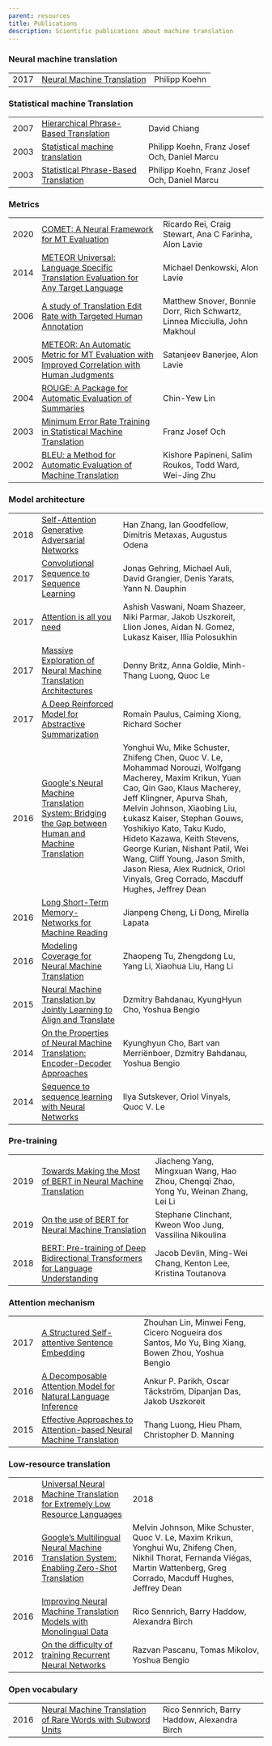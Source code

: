 ```yaml
---
parent: resources
title: Publications
description: Scientific publications about machine translation
---
```


### Neural machine translation

|     |     |     |
| --- | --- | --- |
| 2017 | [Neural Machine Translation](https://arxiv.org/pdf/1709.07809.pdf) | Philipp Koehn |


### Statistical machine Translation

|     |     |     |     |
| --- | --- | --- | --- |
| 2007 | [Hierarchical Phrase-Based Translation](https://aclanthology.org/J07-2003.pdf) | David Chiang |
| 2003 | [Statistical machine translation](https://aclanthology.org/N03-1017.pdf) | Philipp Koehn, Franz Josef Och, Daniel Marcu |
| 2003 | [Statistical Phrase-Based Translation](https://aclanthology.org/N03-1017.pdf) | Philipp Koehn, Franz Josef Och, Daniel Marcu |


### Metrics

|     |     |     |
| --- | --- | --- |
| 2020 | [COMET: A Neural Framework for MT Evaluation](https://aclanthology.org/2020.emnlp-main.213.pdf) | Ricardo Rei, Craig Stewart, Ana C Farinha, Alon Lavie |
| 2014 | [METEOR Universal: Language Specific Translation Evaluation for Any Target Language](https://www.cs.cmu.edu/~alavie/METEOR/pdf/meteor-1.5.pdf) |	Michael Denkowski, Alon Lavie |
| 2006 | [A study of Translation Edit Rate with Targeted Human Annotation](https://www.cs.umd.edu/~snover/pub/amta06/ter_amta.pdf) | Matthew Snover, Bonnie Dorr, Rich Schwartz, Linnea Micciulla, John Makhoul |
| 2005 | [METEOR: An Automatic Metric for MT Evaluation with Improved Correlation with Human Judgments](http://www.cs.cmu.edu/~alavie/METEOR/pdf/Banerjee-Lavie-2005-METEOR.pdf) | Satanjeev Banerjee, Alon Lavie |
| 2004 | [ROUGE: A Package for Automatic Evaluation of Summaries](https://aclanthology.org/W04-1013.pdf) | Chin-Yew Lin |
| 2003 | [Minimum Error Rate Training in Statistical Machine Translation](https://aclanthology.org/P03-1021.pdf) | Franz Josef Och |
| 2002 | [BLEU: a Method for Automatic Evaluation of Machine Translation](https://aclanthology.org/P02-1040.pdf) | Kishore Papineni, Salim Roukos, Todd Ward, Wei-Jing Zhu |


### Model architecture

|     |     |     |     |
| --- | --- | --- | --- |
| 2018 | [Self-Attention Generative Adversarial Networks](https://arxiv.org/pdf/1805.08318.pdf) | Han Zhang, Ian Goodfellow, Dimitris Metaxas, Augustus Odena |
| 2017 | [Convolutional Sequence to Sequence Learning](https://arxiv.org/pdf/1705.03122.pdf) | Jonas Gehring, Michael Auli, David Grangier, Denis Yarats, Yann N. Dauphin |
| 2017 | [Attention is all you need](https://arxiv.org/pdf/1706.03762.pdf) | Ashish Vaswani, Noam Shazeer, Niki Parmar, Jakob Uszkoreit, Llion Jones, Aidan N. Gomez, Lukasz Kaiser, Illia Polosukhin |
| 2017 | [Massive Exploration of Neural Machine Translation Architectures](https://arxiv.org/pdf/1703.03906.pdf) | Denny Britz, Anna Goldie, Minh-Thang Luong, Quoc Le |
| 2017 | [A Deep Reinforced Model for Abstractive Summarization](https://arxiv.org/pdf/1705.04304.pdf) | Romain Paulus, Caiming Xiong, Richard Socher |
| 2016 | [Google's Neural Machine Translation System: Bridging the Gap between Human and Machine Translation](https://arxiv.org/pdf/1609.08144.pdf) | Yonghui Wu, Mike Schuster, Zhifeng Chen, Quoc V. Le, Mohammad Norouzi, Wolfgang Macherey, Maxim Krikun, Yuan Cao, Qin Gao, Klaus Macherey, Jeff Klingner, Apurva Shah, Melvin Johnson, Xiaobing Liu, Łukasz Kaiser, Stephan Gouws, Yoshikiyo Kato, Taku Kudo, Hideto Kazawa, Keith Stevens, George Kurian, Nishant Patil, Wei Wang, Cliff Young, Jason Smith, Jason Riesa, Alex Rudnick, Oriol Vinyals, Greg Corrado, Macduff Hughes, Jeffrey Dean |
| 2016 | [Long Short-Term Memory-Networks for Machine Reading](https://arxiv.org/pdf/1601.06733.pdf) | Jianpeng Cheng, Li Dong, Mirella Lapata |
| 2016 | [Modeling Coverage for Neural Machine Translation](https://aclanthology.org/P16-1008.pdf) | Zhaopeng Tu, Zhengdong Lu, Yang Li, Xiaohua Liu, Hang Li |
| 2015 | [Neural Machine Translation by Jointly Learning to Align and Translate](https://arxiv.org/pdf/1409.0473.pdf) | Dzmitry Bahdanau, KyungHyun Cho, Yoshua Bengio |
| 2014 | [On the Properties of Neural Machine Translation: Encoder-Decoder Approaches](https://aclanthology.org/W14-4012.pdf) | Kyunghyun Cho, Bart van Merriënboer, Dzmitry Bahdanau, Yoshua Bengio |
| 2014 | [Sequence to sequence learning with Neural Networks](https://proceedings.neurips.cc/paper/2014/file/a14ac55a4f27472c5d894ec1c3c743d2-Paper.pdf) | Ilya Sutskever, Oriol Vinyals, Quoc V. Le |


### Pre-training

|     |     |     |     |
| --- | --- | --- | --- |
| 2019 | [Towards Making the Most of BERT in Neural Machine Translation](https://arxiv.org/pdf/1908.05672.pdf) | Jiacheng Yang, Mingxuan Wang, Hao Zhou, Chengqi Zhao, Yong Yu, Weinan Zhang, Lei Li |
| 2019 | [On the use of BERT for Neural Machine Translation](https://aclanthology.org/D19-5611.pdf) | Stephane Clinchant, Kweon Woo Jung, Vassilina Nikoulina |
| 2018 | [BERT: Pre-training of Deep Bidirectional Transformers for Language Understanding](https://arxiv.org/pdf/1810.04805.pdf) | Jacob Devlin, Ming-Wei Chang, Kenton Lee, Kristina Toutanova |


### Attention mechanism

|     |     |     |     |
| --- | --- | --- | --- |
| 2017 | [A Structured Self-attentive Sentence Embedding](https://arxiv.org/pdf/1703.03130.pdf) | Zhouhan Lin, Minwei Feng, Cicero Nogueira dos Santos, Mo Yu, Bing Xiang, Bowen Zhou, Yoshua Bengio |
| 2016 | [A Decomposable Attention Model for Natural Language Inference](https://arxiv.org/pdf/1606.01933.pdf) | Ankur P. Parikh, Oscar Täckström, Dipanjan Das, Jakob Uszkoreit |
| 2015 | [Effective Approaches to Attention-based Neural Machine Translation](https://aclanthology.org/D15-1166.pdf) | Thang Luong, Hieu Pham, Christopher D. Manning |


### Low-resource translation

|     |     |     |
| --- | --- | --- |
| 2018 | [Universal Neural Machine Translation for Extremely Low Resource Languages](https://arxiv.org/pdf/1802.05368.pdf) | 2018 |
| 2016 | [Google’s Multilingual Neural Machine Translation System: Enabling Zero-Shot Translation](https://aclanthology.org/Q17-1024.pdf) | Melvin Johnson, Mike Schuster, Quoc V. Le, Maxim Krikun, Yonghui Wu, Zhifeng Chen, Nikhil Thorat, Fernanda Viégas, Martin Wattenberg, Greg Corrado, Macduff Hughes, Jeffrey Dean |
| 2016 | [Improving Neural Machine Translation Models with Monolingual Data](https://aclanthology.org/P16-1009.pdf) | Rico Sennrich, Barry Haddow, Alexandra Birch |
| 2012 | [On the difficulty of training Recurrent Neural Networks](https://arxiv.org/pdf/1211.5063.pdf) | Razvan Pascanu, Tomas Mikolov, Yoshua Bengio |


### Open vocabulary

|     |     |     |     |
| --- | --- | --- | --- |
| 2016 | [Neural Machine Translation of Rare Words with Subword Units](https://arxiv.org/pdf/1508.07909.pdf) | Rico Sennrich, Barry Haddow, Alexandra Birch |
